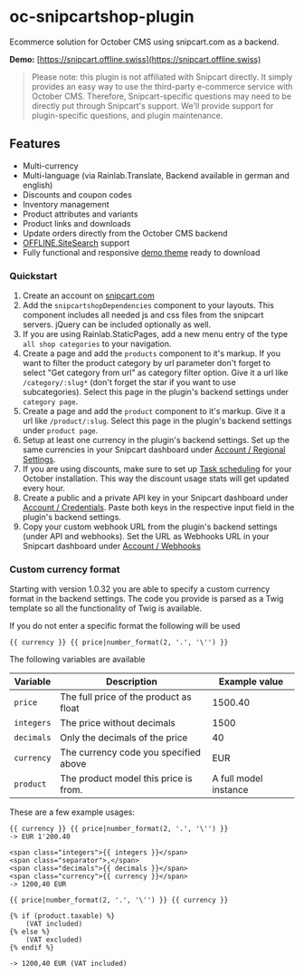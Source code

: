 # oc-snipcartshop-plugin

Ecommerce solution for October CMS using snipcart.com as a backend.

**Demo:** [https://snipcart.offline.swiss](https://snipcart.offline.swiss)

> Please note: this plugin is not affiliated with Snipcart directly. It simply provides an easy way to use the third-party e-commerce service with October CMS. Therefore, Snipcart-specific questions may need to be directly put through Snipcart's support. We'll provide support for plugin-specific questions, and plugin maintenance.


## Features

* Multi-currency
* Multi-language (via Rainlab.Translate, Backend available in german and english)
* Discounts and coupon codes
* Inventory management
* Product attributes and variants
* Product links and downloads 
* Update orders directly from the October CMS backend
* [OFFLINE.SiteSearch](https://octobercms.com/plugin/offline-sitesearch) support
* Fully functional and responsive [demo theme](https://github.com/OFFLINE-GmbH/oc-snipcartshop-theme) ready to download 

### Quickstart

1. Create an account on [snipcart.com](http://snipcart.com)
1. Add the `snipcartshopDependencies` component to your layouts. This component includes all needed js and css files from the snipcart servers. jQuery can be included optionally as well.
1. If you are using Rainlab.StaticPages, add a new menu entry of the type `all shop categories` to your navigation.  
1. Create a page and add the `products` component to it's markup. If you want to filter the product category by url parameter don't forget to select "Get category from url" as category filter option. Give it a url like `/category/:slug*` (don't forget the star if you want to use subcategories). Select this page in the plugin's backend settings under `category page`.
1. Create a page and add the `product` component to it's markup. Give it a url like `/product/:slug`. Select this page in the plugin's backend settings under `product page`.
1. Setup at least one currency in the plugin's backend settings. Set up the same currencies in your Snipcart dashboard under [Account / Regional Settings](https://app.snipcart.com/dashboard/settings/regional).
1. If you are using discounts, make sure to set up [Task scheduling](http://octobercms.com/docs/plugin/scheduling) for your October installation. This way the discount usage stats will get updated every hour.
1. Create a public and a private API key in your Snipcart dashboard under [Account / Credentials](https://app.snipcart.com/dashboard/account/credentials). Paste both keys in the respective input field in the plugin's backend settings.
1. Copy your custom webhook URL from the plugin's backend settings (under API and webhooks). Set the URL as Webhooks URL in your Snipcart dashboard under [Account / Webhooks](https://app.snipcart.com/dashboard/webhooks)

### Custom currency format

Starting with version 1.0.32 you are able to specify a custom currency format in the backend settings.
The code you provide is parsed as a Twig template so all the functionality of Twig is available. 

If you do not enter a specific format the following will be used

    {{ currency }} {{ price|number_format(2, '.', '\'') }}
    
The following variables are available

<table class="table">
    <thead>
    <tr>
        <th>Variable</th>
        <th>Description</th>
        <th>Example value</th>
    </tr>
    </thead>
    <tr>
        <td><code>price</code></td>
        <td>The full price of the product as float</td>
        <td>1500.40</td>
    </tr>
    <tr>
        <td><code>integers</code></td>
        <td>The price without decimals</td>
        <td>1500</td>
    </tr>
    <tr>
        <td><code>decimals</code></td>
        <td>Only the decimals of the price</td>
        <td>40</td>
    </tr>
    <tr>
        <td><code>currency</code></td>
        <td>The currency code you specified above</td>
        <td>EUR</td>
    </tr>
    <tr>
        <td><code>product</code></td>
        <td>The product model this price is from.</td>
        <td>A full model instance</td>
    </tr>
</table>

These are a few example usages:

```twig
{{ currency }} {{ price|number_format(2, '.', '\'') }}
-> EUR 1'200.40
```
```twig
<span class="integers">{{ integers }}</span>    
<span class="separator">,</span>    
<span class="decimals">{{ decimals }}</span>    
<span class="currency">{{ currency }}</span>    
-> 1200,40 EUR
```
```twig
{{ price|number_format(2, '.', '\'') }} {{ currency }} 

{% if (product.taxable) %}
    (VAT included)
{% else %}
    (VAT excluded)
{% endif %}

-> 1200,40 EUR (VAT included)
```